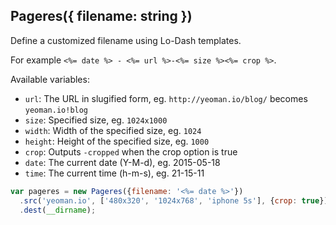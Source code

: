 ## Pageres({ filename: string })

Define a customized filename using Lo-Dash templates.

For example `<%= date %> - <%= url %>-<%= size %><%= crop %>`.

Available variables:

- `url`: The URL in slugified form, eg. `http://yeoman.io/blog/` becomes `yeoman.io!blog`
- `size`: Specified size, eg. `1024x1000`
- `width`: Width of the specified size, eg. `1024`
- `height`: Height of the specified size, eg. `1000`
- `crop`: Outputs `-cropped` when the crop option is true
- `date`: The current date (Y-M-d), eg. 2015-05-18
- `time`: The current time (h-m-s), eg. 21-15-11

```js
var pageres = new Pageres({filename: '<%= date %>'})
  .src('yeoman.io', ['480x320', '1024x768', 'iphone 5s'], {crop: true})
  .dest(__dirname);
```